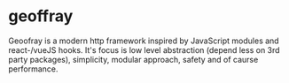 # geoffray
Geoofray is a modern http framework inspired by JavaScript modules and react-/vueJS hooks. It's focus is low level abstraction (depend less on 3rd party packages), simplicity, modular approach, safety and of caurse performance.
